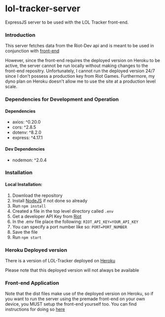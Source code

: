 # lol-tracker-server
ExpressJS server to be used with the LOL Tracker front-end. 

### Introduction
This server fetches data from the Riot-Dev api and is meant to be used in conjunction with [front-end](https://github.com/Justin-Lyy/lol-tracker "LOL Tracker")

However, since the front-end requires the deployed version on Heroku to be active, the server cannot be run locally without making changes to the front-end repositry. 
Unfortunately, I cannot run the deployed version 24/7 since I don't possess a production key from Riot Games. Furthermore, my dyno plan on Heroku doesn't allow me to use 
the site at a production level scale.

### Dependencies for Development and Operation

#### Dependencies
* axios: ^0.20.0
* cors: ^2.8.5
* dotenv: ^8.2.0
* express: ^4.17.1

#### Dev Dependencies
* nodemon: ^2.0.4

### Installation

#### Local Installation:
1. Download the repository
2. Install [NodeJS](https://nodejs.org/en/ "Install NodeJS") if not done so already
3. Run `npm install`
4. Created a file in the top level directory called `.env`
5. Get a developer API Key from [Riot](https://developer.riotgames.com/ "Riot Dev API")
6. In the .env file place the following: `RIOT_API_KEY=YOUR_API_KEY`
7. You can specify a port number like so: `PORT=PORT_NUMBER`
8. Save the file
9. Run `npm start`

### Heroku Deployed version 
There is a version of LOL-Tracker deployed on [Heroku](https://lol-stat-tracker-project.herokuapp.com/ "LOL Tracker")

Please note that this deployed version will not always be available

### Front-end Application
Note that the dist files make use of the deployed version on Heroku, so if you want to run the server using the premade front-end on your own device, you MUST setup the front-end yourself too. You can find instructions for doing so [here](https://github.com/Justin-Lyy/lol-tracker "LOLTracker repo")
